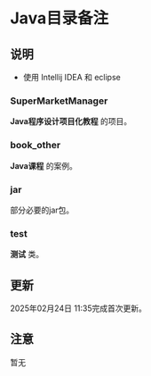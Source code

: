 # Java目录备注

## 说明

- 使用 Intellij IDEA 和 eclipse

### SuperMarketManager

**Java程序设计项目化教程** 的项目。

### book_other

**Java课程** 的案例。

### jar

部分必要的jar包。

### test

**测试** 类。

## 更新

2025年02月24日 11:35完成首次更新。

## 注意

暂无
